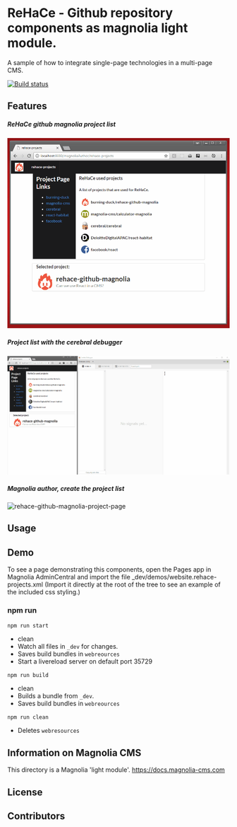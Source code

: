 # ReHaCe - Github repository components as magnolia light module.

A sample of how to integrate single-page technologies in a multi-page CMS.
 
[![Build status][travis-image]][travis-url]
 


## Features
##### ReHaCe github magnolia project list
![rehace-github-magnolia-project-page](docs/rehace-github-magnolia-project-page.gif)

##### Project list with the cerebral debugger
![rehace-github-magnolia-project-page](docs/rehace-github-magnolia-cerebral-debugger.gif)

##### Magnolia author, create the project list
![rehace-github-magnolia-project-page](docs/rehace-github-magnolia.gif)
<!--
Provide a list of the key features this module provides for content
authors, or whoever the primary user is. For a component template,
consider providing screenshots of the rendered component and the
component dialog.
-->


## Usage

## Demo
To see a page demonstrating this components, open the Pages app in Magnolia AdminCentral and import the file _dev/demos/website.rehace-projects.xml (Import it directly at the root of the tree to see an example of the included css styling.)

### npm run

```
npm run start
```
- clean
- Watch all files in `_dev` for changes.
- Saves build bundles in `webreources`
- Start a livereload server on default port 35729


```
npm run build
```
- clean
- Builds a bundle from `_dev`.
- Saves build bundles in `webreources`


```
npm run clean
```
- Deletes `webresources`


<!--
Provide details about how a developer can make the component template,
or other features provided by the light module, available to content
authors.

This can include any special instructions about webresources or
availability. This could include instructions on 3rd party dependencies
such as jquery.

Describe how a template can be configured with parameters if
applicable.
-->


## Information on Magnolia CMS

This directory is a Magnolia 'light module'.
https://docs.magnolia-cms.com


## License


## Contributors


[travis-image]: https://img.shields.io/travis/burning-duck/rehace-github-magnolia.svg?style=flat
[travis-url]: https://travis-ci.org/burning-duck/rehace-github-magnolia
